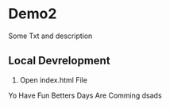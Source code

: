 # Demo2

Some Txt and description


## Local Devrelopment
 1. Open index.html File

 Yo Have Fun Betters Days Are Comming 
 dsads